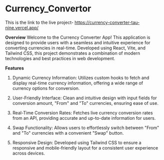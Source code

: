 # Currency_Convertor

This is the link to the live project- https://currency-converter-tau-nine.vercel.app/

**Overview**
Welcome to the Currency Converter App! This application is designed to provide users with a seamless and intuitive experience for converting currencies in real-time. Developed using React, Vite, and Tailwind CSS, this project demonstrates a combination of modern technologies and best practices in web development.

**Features**

1. Dynamic Currency Information:
   Utilizes custom hooks to fetch and display real-time currency information, offering a wide range of currency options for conversion.

2. User-Friendly Interface:
   Clean and intuitive design with input fields for conversion amount, "From" and "To" currencies, ensuring ease of use.

3. Real-Time Conversion Rates:
   Fetches live currency conversion rates from an API, providing accurate and up-to-date information for users.

4. Swap Functionality:
   Allows users to effortlessly switch between "From" and "To" currencies with a convenient "Swap" button.

5. Responsive Design:
   Developed using Tailwind CSS to ensure a responsive and mobile-friendly layout for a consistent user experience across devices.
